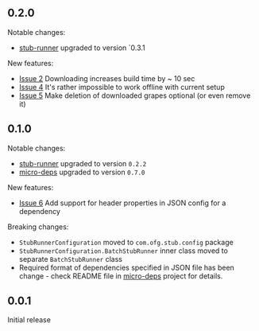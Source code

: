 0.2.0
-----
Notable changes:
* [stub-runner](https://github.com/4finance//stub-runner) upgraded to version `0.3.1

New features:
* [Issue 2](https://github.com/4finance/stub-runner-spring/issues/2) Downloading increases build time by ~ 10 sec
* [Issue 4](https://github.com/4finance/stub-runner-spring/issues/4) It's rather impossible to work offline with current setup
* [Issue 5](https://github.com/4finance/stub-runner-spring/issues/5) Make deletion of downloaded grapes optional (or even remove it)

0.1.0
-----
Notable changes:
* [stub-runner](https://github.com/4finance//stub-runner) upgraded to version `0.2.2`
* [micro-deps](https://github.com/4finance/micro-deps) upgraded to version `0.7.0`

New features:
* [Issue 6](https://github.com/4finance/stub-runner-spring/issues/6) Add support for header properties in JSON config for a dependency

Breaking changes:
* `StubRunnerConfiguration` moved to `com.ofg.stub.config` package
* `StubRunnerConfiguration.BatchStubRunner` inner class moved to separate `BatchStubRunner` class
* Required format of dependencies specified in JSON file has been change - check README file in [micro-deps](https://github.com/4finance/micro-deps) project for details.

0.0.1
-----
Initial release
